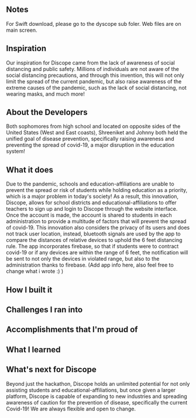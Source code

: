 ## Notes
For Swift download, please go to the dyscope sub foler. Web files are on main screen.

## Inspiration
Our inspiration for Discope came from the lack of awareness of social distancing and public safety. Millions of individuals are not aware of the social distancing precautions, and through this invention, this will not only limit the spread of the current pandemic, but also raise awareness of the extreme causes of the pandemic, such as the lack of social distancing, not wearing masks, and much more!

## About the Developers
Both sophomores from high school and located on opposite sides of the United States (West and East coasts), Shreeniket and Johnny both held the unified goal of disease prevention, specifically raising awareness and preventing the spread of covid-19, a major disruption in the education system!

## What it does
Due to the pandemic, schools and education-affiliations are unable to prevent the spread or risk of students while holding education as a priority, which is a major problem in today's society! As a result, this innovation, Discope, allows for school districts and educational-affiliations to offer teachers to sign up and login to Discope through the website interface. Once the account is made, the account is shared to students in each administration to provide a multitude of factors that will prevent the spread of covid-19. This innovation also considers the privacy of its users and does not track user location, instead, bluetooth signals are used by the app to compare the distances of relative devices to uphold the 6 feet distancing rule. The app incorporates firebase, so that if students were to contract covid-19 or if any devices are within the range of 6 feet, the notification will be sent to not only the devices in violated range, but also to the administration thanks to firebase. (Add app info here, also feel free to change what i wrote :) )
## How I built it

## Challenges I ran into

## Accomplishments that I'm proud of

## What I learned

## What's next for Discope
Beyond just the hackathon, Discope holds an unlimited potential for not only assisting students and educational-affiliations, but once given a larger platform, Discope is capable of expanding to new industries and spreading awareness of caution for the prevention of disease, specifically the current Covid-19! We are always flexible and open to change.
